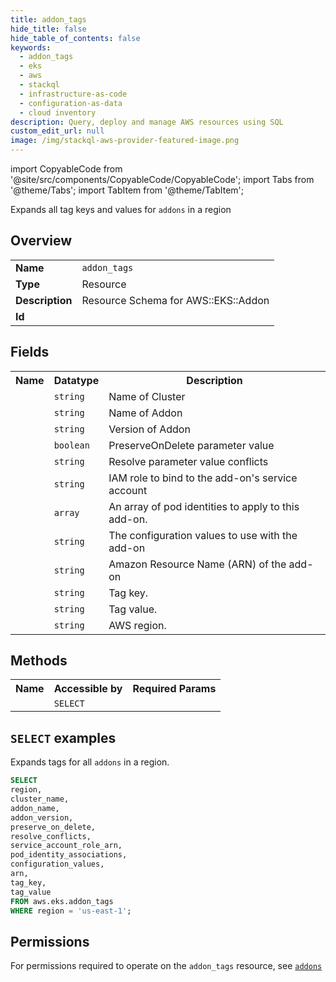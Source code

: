 ```yaml
---
title: addon_tags
hide_title: false
hide_table_of_contents: false
keywords:
  - addon_tags
  - eks
  - aws
  - stackql
  - infrastructure-as-code
  - configuration-as-data
  - cloud inventory
description: Query, deploy and manage AWS resources using SQL
custom_edit_url: null
image: /img/stackql-aws-provider-featured-image.png
---
```


import CopyableCode from '@site/src/components/CopyableCode/CopyableCode';
import Tabs from '@theme/Tabs';
import TabItem from '@theme/TabItem';

Expands all tag keys and values for <code>addons</code> in a region

## Overview
<table>
<tbody>
<tr><td><b>Name</b></td><td><code>addon_tags</code></td></tr>
<tr><td><b>Type</b></td><td>Resource</td></tr>
<tr><td><b>Description</b></td><td>Resource Schema for AWS::EKS::Addon</td></tr>
<tr><td><b>Id</b></td><td><CopyableCode code="aws.eks.addon_tags" /></td></tr>
</tbody>
</table>

## Fields
<table>
<tbody>
<tr><th>Name</th><th>Datatype</th><th>Description</th></tr><tr><td><CopyableCode code="cluster_name" /></td><td><code>string</code></td><td>Name of Cluster</td></tr>
<tr><td><CopyableCode code="addon_name" /></td><td><code>string</code></td><td>Name of Addon</td></tr>
<tr><td><CopyableCode code="addon_version" /></td><td><code>string</code></td><td>Version of Addon</td></tr>
<tr><td><CopyableCode code="preserve_on_delete" /></td><td><code>boolean</code></td><td>PreserveOnDelete parameter value</td></tr>
<tr><td><CopyableCode code="resolve_conflicts" /></td><td><code>string</code></td><td>Resolve parameter value conflicts</td></tr>
<tr><td><CopyableCode code="service_account_role_arn" /></td><td><code>string</code></td><td>IAM role to bind to the add-on's service account</td></tr>
<tr><td><CopyableCode code="pod_identity_associations" /></td><td><code>array</code></td><td>An array of pod identities to apply to this add-on.</td></tr>
<tr><td><CopyableCode code="configuration_values" /></td><td><code>string</code></td><td>The configuration values to use with the add-on</td></tr>
<tr><td><CopyableCode code="arn" /></td><td><code>string</code></td><td>Amazon Resource Name (ARN) of the add-on</td></tr>
<tr><td><CopyableCode code="tag_key" /></td><td><code>string</code></td><td>Tag key.</td></tr>
<tr><td><CopyableCode code="tag_value" /></td><td><code>string</code></td><td>Tag value.</td></tr>
<tr><td><CopyableCode code="region" /></td><td><code>string</code></td><td>AWS region.</td></tr>
</tbody>
</table>

## Methods

<table>
<tbody>
  <tr>
    <th>Name</th>
    <th>Accessible by</th>
    <th>Required Params</th>
  </tr>
  <tr>
    <td><CopyableCode code="list_resources" /></td>
    <td><code>SELECT</code></td>
    <td><CopyableCode code="region" /></td>
  </tr>
</tbody>
</table>

## `SELECT` examples
Expands tags for all <code>addons</code> in a region.
```sql
SELECT
region,
cluster_name,
addon_name,
addon_version,
preserve_on_delete,
resolve_conflicts,
service_account_role_arn,
pod_identity_associations,
configuration_values,
arn,
tag_key,
tag_value
FROM aws.eks.addon_tags
WHERE region = 'us-east-1';
```


## Permissions

For permissions required to operate on the <code>addon_tags</code> resource, see <a href="/services/eks/addons/#permissions"><code>addons</code></a>

